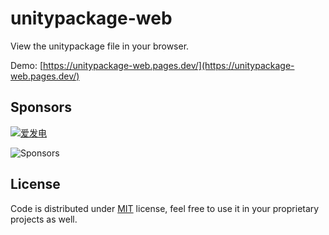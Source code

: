 # unitypackage-web

View the unitypackage file in your browser.

Demo: [https://unitypackage-web.pages.dev/](https://unitypackage-web.pages.dev/)

## Sponsors

[![爱发电](https://img.shields.io/badge/dynamic/json?url=https%3A%2F%2Fafdian.com%2Fapi%2Fuser%2Fget-profile%3Fuser_id%3D75e549844b5111ed8df552540025c377&query=%24.data.user.name&label=%E7%88%B1%E5%8F%91%E7%94%B5&color=%23946ce6)](https://afdian.com/a/gizmo '赞助我')

![Sponsors](https://afdian-connect.deno.dev/sponsor.svg)

## License

Code is distributed under [MIT](./LICENSE) license, feel free to use it in your proprietary projects as well.
